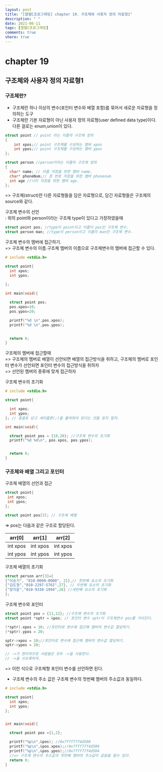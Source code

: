 ```yaml
---
layout: post
title: "[열혈C프로그래밍] chapter 19. 구조체와 사용자 정의 자료형1"
description: " "
date: 2021-06-11
tags: [열혈C프로그래밍]
comments: true
share: true
---
```


# chapter 19
## 구조체와 사용자 정의 자료형1

### 구조체란?

* 구조체란 하나 이상의 변수(포인터 변수와 배열 포함)를 묶어서 새로운 자료형을 정의하는 도구
* 구조체란 기본 자료형이 아닌 사용자 정의 자료형(user defined data type)이다. 다른 걸로는 enum,union이 있다.

```c
struct point // point 라는 이름의 구조체 정의
{
	int xpos;// point 구조체를 구성하는 멤버 xpos
	int ypos;// point 구조체를 구성하는 멤버 ypos
};

struct person //person이라는 이름의 구조체 정의
{
  char* name; // 이름 저장을 위한 멤버 name.
  char* phoneNum;// 폰 번호 저장을 위한 멤버 phonenum.
  int age //나이 저장을 위한 멤버 age.
};
```
=> 구조체(struct)란 다른 자료형들을 담은 자료형으로, 담긴 자료형들은 구조체의 source와 같다.<br>

구조체 변수의 선언<br>
: 위의 point와 person이라는 구조체 type이 있다고 가정하였을때 <br>

```c
struct point pos; //type이 point이고 이름이 pos인 구조체 변수.
struct person man; //type이 person이고 이름이 man인 구조체 변수.
```

구조체 변수의 멤버에 접근하기.<br>
=> 구조체 변수의 이름.구조체 멤버의 이름으로 구조체변수의 멤버에 접근할 수 있다.<br>

```c
# include <stdio.h>

struct point{
  int xpos;
  int ypos;

};

int main(void){
  
  struct point pos;
  pos.xpos=10;
  pos.ypos=20;

  printf("%d \n",pos.xpos);
  printf("%d \n",pos.ypos);

 
  return 0;
}
```
구조체의 멤버에 접근할때 <br>
=> 구조체의 멤버로 배열이 선언되면 배열의 접근방식을 취하고, 구조체의 멤버로 포인터 변수가 선언되면 포인터 변수의 접근방식을 취하자 <br>
=> 선언된 멤버의 종류에 맞게 접근하자 <br>

구조체 변수의 초기화
```c
# include <stdio.h>

struct point{

  int xpos;
  int ypos;
}; // 중괄호 닫고 세미콜론(;)을 붙여줘야 된다는 것을 잊지 말자.

int main(void){

  struct point pos = {10,20}; //구조체 변수의 초기화
  printf("%d %d\n", pos.xpos, pos.ypos);


  return 0;
}

```

### 구조체와 배열 그리고 포인터

구조체 배열의 선언과 접근 <br>

```c
struct point{
 int xpos;
 int ypos;
};

struct point pos[3]; // 구조체 배열
```
=> pos는 다음과 같은 구조로 할당된다.

| arr[0] | arr[1] | arr[2]|
|--------|--------|-------|
|int xpos|int xpos|int xpos|
|int ypos|int ypos|int ypos|

구조체 배열의 초기화 <br>
```c
struct person arr[3]={
{"이승기", "010-0000-0000", 21},// 첫번째 요소의 초기화
{"김도형","010-2297-5762",27}, // 두번째 요소의 초기화
{"장지윤","010-9330-1994",26} //세번째 요소의 초기화
};
```

구조체 변수와 포인터 <br>

```c
struct point pos = {11,12}; //구조체 변수의 초기화
struct point *sptr = &pos; // 포인터 변수 sptr이 구조체변수 pos를 가리킨다.

(*sptr).xpos = 10; //포인터로 변수에 접근해 멤버의 변수값 할당하기.
(*sptr).ypos = 20; 

sptr->xpos = 10;//포인터로 변수에 접근해 멤버의 변수값 할당하기.
sptr->ypos = 20; 

// ->가 편리하므로 사람들은 모두 ->을 사용한다.
// ->을 쓰도록하자.
```
=> 이런 식으로 구조체형 포인터 변수를 선언하면 된다.<br>

* 구조체 변수의 주소 값은 구조체 변수의 첫번째 멤버의 주소값과 동일하다.

```c
# include <stdio.h>

struct point{
  int xpos;
  int ypos;
};


int main(void){

  struct point pos ={1,2};

  printf("%p\n",&pos); //0x7fff77f4d500
  printf("%p\n",&pos.xpos);//0x7fff77f4d500
  printf("%p\n",&pos.ypos);//0x7fff77f4d504
  //=> 구조체 변수의 주소값과 첫번째 멤버의 주소값이 같음을 알수 있다.
  return 0;
}
```


